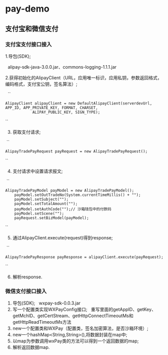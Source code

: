 # pay-demo
## 支付宝和微信支付

### 支付宝支付接口接入
    
1.导包(SDK);

   alipay-sdk-java-3.0.0.jar、commons-logging-1.1.1.jar 
   
2.获得初始化的AlipayClient（URL，应用唯一标识，应用私钥，参数返回格式，编码格式，支付宝公钥，签名算法）;
    

   ``
   
    AlipayClient alipayClient = new DefaultAlipayClient(serverdevUrl, APP_ID, APP_PRIVATE_KEY, FORMAT, CHARSET,
				ALIPAY_PUBLIC_KEY, SIGN_TYPE);
				
   ``  
   
3. 获取支付请求;

  ``
  
    AlipayTradePayRequest payRequest = new AlipayTradePayRequest();
    
  `` 
  
4. 支付请求中设置请求报文;

  ``
  
    AlipayTradePayModel payModel = new AlipayTradePayModel();
	  	payModel.setOutTradeNo(System.currentTimeMillis() + "");
	  	payModel.setSubject("");
		payModel.setTotalAmount("");
		payModel.setAuthCode("");// 沙箱钱包中的付款码
		payModel.setScene("");
	  	payRequest.setBizModel(payModel);
		
  ``
  
5. 通过AlipayClient.execute(request)得到response;

  ``
  
    AlipayTradePayResponse payResponse = alipayClient.execute(payRequest);
    
  ``
  
6. 解析response.
 

### 微信支付接口接入

1. 导包(SDK);
   wxpay-sdk-0.0.3.jar
2. 写一个配置类实现WXPayConfig接口;
   重写里面的getAppID、getKey、getMchID、getCertStream、getHttpConnectTimeoutMs和getHttpReadTimeoutMs方法
3. new一个配置类和WXPay（配置类，签名加密算法，是否沙箱环境）;
4. new一个hashMap<String,String>(),将数据封装在map中;
5. 以map为参数调用wxPay类的方法可以得到一个返回数据的map;
6. 解析返回数据map.

